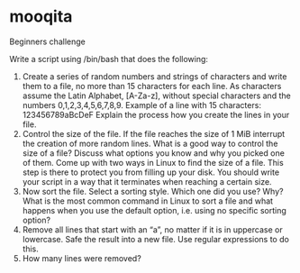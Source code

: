 # mooqita
Beginners challenge

Write a script using /bin/bash that does the following:

1. Create a series of random numbers and strings of characters and write them to a file, no more than 15 characters for each line. As characters assume the Latin Alphabet, [A-Za-z], without special characters and the numbers 0,1,2,3,4,5,6,7,8,9. Example of a line with 15 characters: 123456789aBcDeF Explain the process how you create the lines in your file.
2. Control the size of the file. If the file reaches the size of 1 MiB interrupt the creation of more random lines. What is a good way to control the size of a file? Discuss what options you know and why you picked one of them. Come up with two ways in Linux to find the size of a file. This step is there to protect you from filling up your disk. You should write your script in a way that it terminates when reaching a certain size.
3. Now sort the file. Select a sorting style. Which one did you use? Why? What is the most common command in Linux to sort a file and what happens when you use the default option, i.e. using no specific sorting option?
4. Remove all lines that start with an “a”, no matter if it is in uppercase or lowercase. Safe the result into a new file. Use regular expressions to do this.
5. How many lines were removed?

